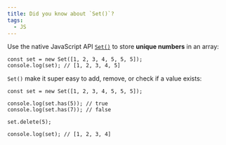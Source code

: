 ```yaml
---
title: Did you know about `Set()`?
tags:
  - JS
---
```


Use the native JavaScript API <a href="https://developer.mozilla.org/en-US/docs/Web/JavaScript/Reference/Global_Objects/Set" target="_blank" rel="noopener noreferrer">`Set()`</a> to store **unique numbers** in an array:

  ```
  const set = new Set([1, 2, 3, 4, 5, 5, 5]);
  console.log(set); // [1, 2, 3, 4, 5]
  ```

  `Set()` make it super easy to add, remove, or check if a value exists:

  ```
  const set = new Set([1, 2, 3, 4, 5, 5, 5]);

  console.log(set.has(5)); // true
  console.log(set.has(7)); // false

  set.delete(5);

  console.log(set); // [1, 2, 3, 4]
  ```
